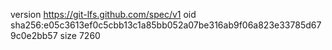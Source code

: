 version https://git-lfs.github.com/spec/v1
oid sha256:e05c3613ef0c5cbb13c1a85bb052a07be316ab9f06a823e33785d679c0e2bb57
size 7260
